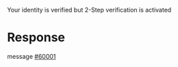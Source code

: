 Your identity is verified but 2-Step verification is activated

# Response
message [#60001](../proto/README.md#action_60001)

